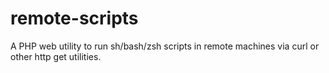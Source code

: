 # remote-scripts
A PHP web utility to run sh/bash/zsh scripts in remote machines via curl or other http get
utilities.
